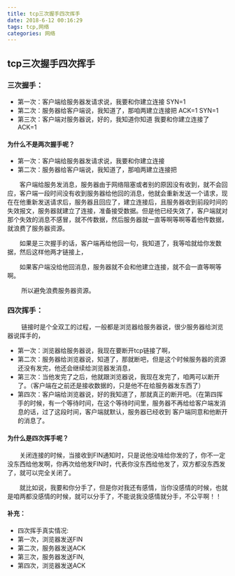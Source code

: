 ```yaml
---
title: tcp三次握手四次挥手
date: 2018-6-12 00:16:29
tags: tcp,网络
categories: 网络
---
```


## tcp三次握手四次挥手

### 三次握手：

* 第一次：客户端给服务器发请求说，我要和你建立连接        SYN=1
* 第二次：服务器给客户端说，我知道了，那咱两建立连接把     ACK=1  SYN=1
* 第三次：客户端对服务器说，好的，我知道你知道  我要和你建立连接了   ACK=1



#### 为什么不是两次握手呢？

* 第一次：客户端给服务器发请求说，我要和你建立连接
* 第二次：服务器给客户端说，我知道了，那咱两建立连接把

&emsp;&emsp;客户端给服务发消息，服务器由于网络阻塞或者别的原因没有收到，就不会回应，客户端一段时间没有收到服务器给他回的消息，他就会重新发送一个请求，现在在他重新发送请求后，服务器且回应了，建立连接后，且服务器收到前段时间的失效报文，服务器就建立了连接，准备接受数据。但是他已经失效了，客户端就对那个失效的消息不感冒，就不传数据，然后服务器就一直等啊等啊等着他传数据，就浪费了服务器资源。

&emsp;&emsp;如果是三次握手的话，客户端再给他回一句，我知道了，我等哈就给你发数据，然后这样他两才链接上，

&emsp;&emsp;如果客户端没给他回消息，服务器就不会和他建立连接，就不会一直等啊等啊。

&emsp;&emsp; 所以避免浪费服务器资源。



### 四次挥手：

&emsp;&emsp; 链接时是个全双工的过程，一般都是浏览器给服务器说，很少服务器给浏览器说挥手的，

* 第一次：浏览器给服务器说，我现在要断开tcp链接了啊，
* 第二次：服务器给浏览器说，知道了，那就断吧，但是这个时候服务器的资源还没有发完，他还会继续给浏览器发消息，
* 第三次：当他发完了之后，他就跟浏览器说，我现在发完了，咱两可以断开了。（客户端在之前还是接收数据的，只是他不在给服务器发东西了）
* 第四次：客户端给浏览器说，好的我知道了，那就真正的断开吧。（在第四挥手的时候，有一个等待时间，在这个等待时间里，服务器不再给给客户端发消息的话，过了这段时间，客户端就默认，服务器已经收到   客户端同意和他断开的消息了。

#### 为什么是四次挥手呢？

&emsp;&emsp;关闭连接的时候，当接收到FIN通知时，只是说他没啥给你发的了，你不一定没东西给他发啊，你再次给他发FIN时，代表你没东西给他发了，双方都没东西发了，就可以完全关闭了。

&emsp;&emsp;就比如说，我要和你分手了，但是你对我还有感情，当你没感情的时候，也就是咱两都没感情的时候，就可以分手了，不能说我没感情就分手，不公平啊！！

#### 补充：

* 四次挥手真实情况:
* 第一次，浏览器发送FIN
* 第二次，服务器发送ACK
* 第三次，服务器发送FIN,
* 第四次，浏览器发送ACK

